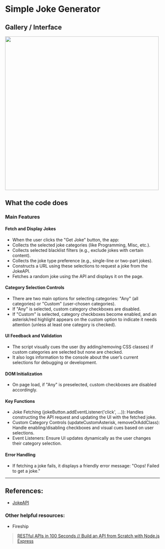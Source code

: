 # Simple Joke Generator
## Gallery / Interface
<img src="https://github.com/user-attachments/assets/6989d89a-7d4f-4fee-83b2-df3d2e5a4bd4" width="500">

## What the code does
### Main Features
#### Fetch and Display Jokes
- When the user clicks the "Get Joke" button, the app:
- Collects the selected joke categories (like Programming, Misc, etc.).
- Collects selected blacklist filters (e.g., exclude jokes with certain content).
- Collects the joke type preference (e.g., single-line or two-part jokes).
- Constructs a URL using these selections to request a joke from the JokeAPI.
- Fetches a random joke using the API and displays it on the page.

#### Category Selection Controls
- There are two main options for selecting categories: "Any" (all categories) or "Custom" (user-chosen categories).
- If "Any" is selected, custom category checkboxes are disabled.
- If "Custom" is selected, category checkboxes become enabled, and an asterisk/red highlight appears on the custom option to indicate it needs attention (unless at least one category is checked).

#### UI Feedback and Validation
- The script visually cues the user (by adding/removing CSS classes) if custom categories are selected but none are checked.
- It also logs information to the console about the user’s current selections for debugging or development.

#### DOM Initialization
- On page load, if "Any" is preselected, custom checkboxes are disabled accordingly.

#### Key Functions
- Joke Fetching (jokeButton.addEventListener('click', ...)): Handles constructing the API request and updating the UI with the fetched joke.
- Custom Category Controls (updateCustomAsterisk, removeOrAddClass): Handle enabling/disabling checkboxes and visual cues based on user selections.
- Event Listeners: Ensure UI updates dynamically as the user changes their category selection.

#### Error Handling
- If fetching a joke fails, it displays a friendly error message: "Oops! Failed to get a joke."

---
## References:
- [JokeAPI](https://sv443.net/jokeapi/v2/)

### Other helpful resources:
- Fireship
>[RESTful APIs in 100 Seconds // Build an API from Scratch with Node.js Express](https://youtu.be/-MTSQjw5DrM?si=bvqZoE_xKSv30c0P)
